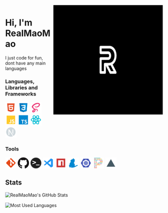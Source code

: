 <img align="right" width="350" height="350" src="https://github.com/RealMaoMao/RealMaoMao/blob/main/assets/avatar.png">

# Hi, I'm RealMaoMao

I just code for fun, dont have any main languages

### Languages, Libraries and Frameworks

<div>
  <img
    height="36"
    title="HTML"
    src="https://raw.githubusercontent.com/PKief/vscode-material-icon-theme/main/icons/html.svg"
  />
  <img height="36" title="CSS" src="assets/css.svg" />
  <img
    height="36"
    title="Sass"
    src="https://raw.githubusercontent.com/PKief/vscode-material-icon-theme/main/icons/sass.svg"
  />
  <img
    height="36"
    title="JavaScript"
    src="https://raw.githubusercontent.com/PKief/vscode-material-icon-theme/main/icons/javascript.svg"
  />
  <img
    height="36"
    title="TypeScript"
    src="https://raw.githubusercontent.com/PKief/vscode-material-icon-theme/main/icons/typescript.svg"
  />
  <img
    height="36"
    title="React"
    src="https://raw.githubusercontent.com/PKief/vscode-material-icon-theme/main/icons/react.svg"
  />
  <img
    height="36"
    title="Next.js"
    src="https://raw.githubusercontent.com/PKief/vscode-material-icon-theme/main/icons/next.svg"
  />
</div>


### Tools

<div>
  <img
    height="36"
    title="Git"
    src="https://raw.githubusercontent.com/PKief/vscode-material-icon-theme/main/icons/git.svg"
  />
  <img height="36" title="GitHub" src="assets/github.png" class="github" />
  <img
    height="36"
    title="Terminal"
    src="https://raw.githubusercontent.com/github/explore/80688e429a7d4ef2fca1e82350fe8e3517d3494d/topics/terminal/terminal.png"
  />
  <img
    height="36"
    title="Visual Studio Code"
    src="https://raw.githubusercontent.com/PKief/vscode-material-icon-theme/main/icons/vscode.svg"
  />
  <img
    height="36"
    title="NPM"
    src="https://raw.githubusercontent.com/PKief/vscode-material-icon-theme/73a6f3b57cb9ba44f67d1c000588bacda537ae00/icons/npm.svg"
  />
  <img
    height="36"
    title="Yarn"
    src="https://raw.githubusercontent.com/PKief/vscode-material-icon-theme/73a6f3b57cb9ba44f67d1c000588bacda537ae00/icons/yarn.svg"
  />
  <img
    height="36"
    title="ESLint"
    src="https://raw.githubusercontent.com/PKief/vscode-material-icon-theme/73a6f3b57cb9ba44f67d1c000588bacda537ae00/icons/eslint.svg"
  />
  <img
    height="36"
    title="Prettier"
    src="https://raw.githubusercontent.com/PKief/vscode-material-icon-theme/73a6f3b57cb9ba44f67d1c000588bacda537ae00/icons/prettier.svg"
  />
  <img
    height="36"
    title="Vercel"
    src="https://raw.githubusercontent.com/PKief/vscode-material-icon-theme/main/icons/vercel_light.svg"
  />
</div>

## Stats

<img
  align="center"
  src="https://github-readme-stats.vercel.app/api?username=RealMaoMao&hide=issues&theme=radical&show_icons=true&count_private=true&include_all_commits=true&line_height=24.5&hide_border=true"
  alt="RealMaoMao's GitHub Stats"
/>

<img
  align="center"
  src="https://github-readme-stats.vercel.app/api/top-langs/?username=RealMaoMao&layout=compact&theme=radical&hide_border=true"
  alt="Most Used Languages"
/>
